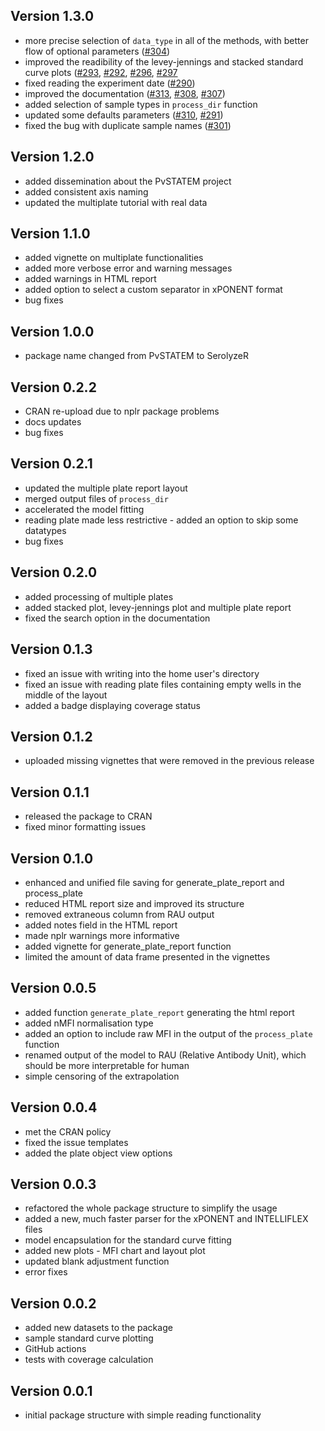 
Version 1.3.0
---------------------------------------------------------------
* more precise selection of `data_type` in all of the methods, with better flow of optional parameters ([#304](https://github.com/mini-pw/SerolyzeR/issues/304))
* improved the readibility of the levey-jennings and stacked standard curve plots ([#293](https://github.com/mini-pw/SerolyzeR/issues/293), [#292](https://github.com/mini-pw/SerolyzeR/issues/292), [#296](https://github.com/mini-pw/SerolyzeR/issues/296), [#297](https://github.com/mini-pw/SerolyzeR/issues/297)
* fixed reading the experiment date ([#290](https://github.com/mini-pw/SerolyzeR/issues/290))
* improved the documentation ([#313](https://github.com/mini-pw/SerolyzeR/issues/313), [#308](https://github.com/mini-pw/SerolyzeR/issues/308), [#307](https://github.com/mini-pw/SerolyzeR/issues/307))
* added selection of sample types in `process_dir` function 
* updated some defaults parameters ([#310](https://github.com/mini-pw/SerolyzeR/issues/310), [#291](https://github.com/mini-pw/SerolyzeR/issues/291))
* fixed the bug with duplicate sample names ([#301](https://github.com/mini-pw/SerolyzeR/issues/301))



Version 1.2.0
---------------------------------------------------------------
* added dissemination about the PvSTATEM project
* added consistent axis naming
* updated the multiplate tutorial with real data


Version 1.1.0
---------------------------------------------------------------
* added vignette on multiplate functionalities
* added more verbose error and warning messages
* added warnings in HTML report
* added option to select a custom separator in xPONENT format
* bug fixes


Version 1.0.0
---------------------------------------------------------------
* package name changed from PvSTATEM to SerolyzeR


Version 0.2.2
---------------------------------------------------------------
* CRAN re-upload due to nplr package problems
* docs updates
* bug fixes


Version 0.2.1
---------------------------------------------------------------
* updated the multiple plate report layout
* merged output files of `process_dir`
* accelerated the model fitting
* reading plate made less restrictive - added an option to skip some datatypes
* bug fixes


Version 0.2.0
---------------------------------------------------------------
* added processing of multiple plates
* added stacked plot, levey-jennings plot and multiple plate report
* fixed the search option in the documentation


Version 0.1.3
---------------------------------------------------------------
* fixed an issue with writing into the home user's directory
* fixed an issue with reading plate files containing empty wells in the middle of the layout
* added a badge displaying coverage status 
  

Version 0.1.2
---------------------------------------------------------------
* uploaded missing vignettes that were removed in the previous release


Version 0.1.1
---------------------------------------------------------------
* released the package to CRAN
* fixed minor formatting issues


Version 0.1.0
---------------------------------------------------------------
* enhanced and unified file saving for generate_plate_report and process_plate
* reduced HTML report size and improved its structure
* removed extraneous column from RAU output
* added notes field in the HTML report
* made nplr warnings more informative
* added vignette for generate_plate_report function
* limited the amount of data frame presented in the vignettes


Version 0.0.5
---------------------------------------------------------------
* added function `generate_plate_report` generating the html report
* added nMFI normalisation type
* added an option to include raw MFI in the output of the `process_plate` function
* renamed output of the model to RAU (Relative Antibody Unit), which should be more interpretable for human
* simple censoring of the extrapolation


Version 0.0.4
---------------------------------------------------------------
* met the CRAN policy
* fixed the issue templates
* added the plate object view options


Version 0.0.3
---------------------------------------------------------------
* refactored the whole package structure to simplify the usage
* added a new, much faster parser for the xPONENT and INTELLIFLEX files
* model encapsulation for the standard curve fitting
* added new plots - MFI chart and layout plot
* updated blank adjustment function
* error fixes


Version 0.0.2
---------------------------------------------------------------
* added new datasets to the package
* sample standard curve plotting
* GitHub actions
* tests with coverage calculation


Version 0.0.1
---------------------------------------------------------------
* initial package structure with simple reading functionality
